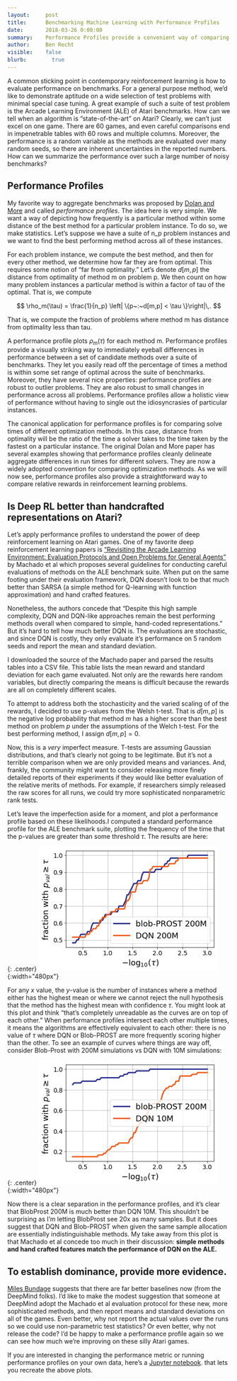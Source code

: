 ```yaml
---
layout:     post
title:      Benchmarking Machine Learning with Performance Profiles
date:       2018-03-26 0:00:00
summary:    Performance Profiles provide a convenient way of comparing machine learning methods on baselines with many test examples.
author:     Ben Recht
visible:    false
blurb: 		  true
---
```


A common sticking point in contemporary reinforcement learning is how to evaluate performance on benchmarks. For a general purpose method, we’d like to demonstrate aptitude on a wide selection of test problems with minimal special case tuning. A great example of such a suite of test problem is the Arcade Learning Environment (ALE) of Atari benchmarks. How can we tell when an algorithm is “state-of-the-art” on Atari? Clearly, we can’t just excel on one game. There are 60 games, and even careful comparisons end in impenetrable tables with 60 rows and multiple columns. Moreover, the performance is a random variable as the methods are evaluated over many random seeds, so there are inherent uncertainties in the reported numbers. How can we summarize the performance over such a large number of noisy benchmarks?

## Performance Profiles

My favorite way to aggregate benchmarks was proposed by [Dolan and More](https://arxiv.org/abs/cs/0102001) and called _performance profiles_. The idea here is very simple. We want a way of depicting how frequently is a particular method within some distance of the best method for a particular problem instance. To do so, we make statistics. Let’s suppose we have a suite of n_p problem instances and we want to find the best performing method across all of these instances.

For each problem instance, we compute the best method, and then for every other method, we determine how far they are from optimal. This requires some notion of “far from optimality.” Let’s denote $d[m,p]$ the distance from optimality of method m on problem p.
We then count on how many problem instances a particular method is within a factor of tau of the optimal. That is, we compute  

$$
\rho_m(\tau) = \frac{1}{n_p} \left| \{p~:~d[m,p] < \tau \}\right|\,.
$$

That is, we compute the fraction of problems where method m has distance from optimality less than tau.

A performance profile plots $\rho_m(\tau)$ for each method m.  Performance profiles provide a visually striking way to immediately eyeball differences in performance between a set of candidate methods over a suite of benchmarks. They let you easily read off the percentage of times a method is within some set range of optimal across the suite of benchmarks.  Moreover, they have several nice properties: performance profiles are robust to outlier problems. They are also robust to small changes in performance across all problems. Performance profiles allow a holistic view of performance without having to single out the idiosyncrasies of particular instances.

The canonical application for performance profiles is for comparing solve times of different optimization methods. In this case, distance from optimality will be the ratio of the time a solver takes to the time taken by the fastest on a particular instance. The original Dolan and More paper has several examples showing that performance profiles cleanly delineate aggregate differences in run times for different solvers. They are now a widely adopted convention for comparing optimization methods. As we will now see, performance profiles also provide a straightforward way to compare relative rewards in reinforcement learning problems.

## Is Deep RL better than handcrafted representations on Atari?

Let’s apply performance profiles to understand the power of deep reinforcement learning on Atari games. One of my favorite deep reinforcement learning papers is [“Revisiting the Arcade Learning Environment: Evaluation Protocols and Open Problems for General Agents”](https://arxiv.org/abs/1709.06009) by Machado et al which proposes several guidelines for conducting careful evaluations of methods on the ALE benchmark suite.  When put on the same footing under their evaluation framework, DQN doesn’t look to be that much better than SARSA (a simple method for Q-learning with function approximation) and hand crafted features.

Nonetheless, the authors concede that “Despite this high sample complexity, DQN and DQN-like approaches remain the best performing methods overall when compared to simple, hand-coded representations.” But it’s hard to tell how much better DQN is. The evaluations are stochastic, and since DQN is costly, they only evaluate it’s performance on 5 random seeds and report the mean and standard deviation.

I downloaded the source of the Machado paper and parsed the results tables into a CSV file. This table lists the mean reward and standard deviation for each game evaluated. Not only are the rewards here random variables, but directly comparing the means is difficult because the rewards are all on completely different scales.

To attempt to address both the stochasticity and the varied scaling of of the rewards, I decided to use p-values from the Welsh t-test. That is $d[m,p]$ is the negative log probability that method $m$ has a higher score than the best method on problem $p$ under the assumptions of the Welch t-test.  For the best performing method, I assign $d[m,p]=0$.

Now, this is a *very* imperfect measure. T-tests are assuming Gaussian distributions, and that’s clearly not going to be legitimate. But it’s not a terrible comparison when we are only provided means and variances. And, frankly, the community might want to consider releasing more finely detailed reports of their experiments if they would like better evaluation of the relative merits of methods. For example, if researchers simply released the raw scores for all runs, we could try more sophisticated nonparametric rank tests.

Let’s leave the imperfection aside for a moment, and plot a performance profile based on these likelihoods.I computed a standard performance profile for the ALE benchmark suite, plotting the frequency of the time that the p-values are greater than some threshold $\tau$. The results are here:

{: .center}
![you are all crazy, shallow learning is as good as deep learning for atari](/assets/rl/perfprof/perf_prof.png){:width="480px"}

For any $x$ value, the $y$-value is the number of instances where a method either has the highest mean or where we cannot reject the null hypothesis that the method has the highest mean with confidence $\tau$.  You might look at this plot and think “that’s completely unreadable as the curves are on top of each other.” When performance profiles intersect each other multiple times, it means the algorithms are effectively equivalent to each other: there is no value of $\tau$ where DQN or Blob-PROST are more frequently scoring higher than the other. To see an example of curves where things are way off, consider Blob-Prost with 200M simulations vs DQN with 10M simulations:

{: .center}
![these two algorithms are not the same](/assets/rl/perfprof/perf_prof2.png){:width="480px"}

Now there is a clear separation in the performance profiles, and it’s clear that BlobProst 200M is much better than DQN 10M. This shouldn’t be surprising as I’m letting BlobProst see 20x as many samples.  But it does suggest that DQN and Blob-PROST when given the same sample allocation are essentially indistinguishable methods. My take away from this plot is that Machado et al concede too much in their discussion: **simple methods and hand crafted features match the performance of DQN on the ALE.**

## To establish dominance, provide more evidence.

[Miles Bundage](https://twitter.com/Miles_Brundage/status/977512294824341504) suggests that there are far better baselines now (from the DeepMind folks). I’d like to make the modest suggestion that someone at DeepMind adopt the Machado et al evaluation protocol for these new, more sophisticated methods, and then report means and standard deviations on all of the games. Even better, why not report the actual values over the runs so we could use non-parametric test statistics? Or even better, why not release the code? I’d be happy to make a performance profile again so we can see how much we’re improving on these silly Atari games.

If you are interested in changing the performance metric or running performance profiles on your own data, here’s a [Jupyter notebook](https://nbviewer.jupyter.org/url/argmin.net/code/atari_performance_profiles.ipynb). that lets you recreate the above plots.
